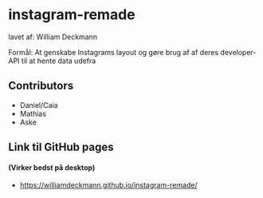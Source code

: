 # instagram-remade

lavet af: William Deckmann

Formål: At genskabe Instagrams layout og gøre brug af af deres developer-API til at hente data udefra

## Contributors

- Daniel/Caia
- Mathias
- Aske

## Link til GitHub pages
#### (Virker bedst på desktop)

- https://williamdeckmann.github.io/instagram-remade/
